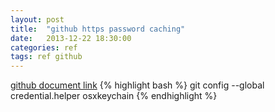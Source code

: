 ```yaml
---
layout: post
title:  "github https password caching"
date:   2013-12-22 18:30:00
categories: ref
tags: ref github
---
```

[github document link](https://help.github.com/articles/set-up-git)
{% highlight bash %}
git config --global credential.helper osxkeychain
{% endhighlight %}
